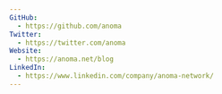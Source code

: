 ```yaml
---
GitHub:
  - https://github.com/anoma
Twitter:
  - https://twitter.com/anoma
Website:
  - https://anoma.net/blog
LinkedIn:
  - https://www.linkedin.com/company/anoma-network/
---
```

